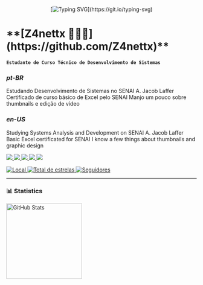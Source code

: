 <p align="center"
 
 [![Typing SVG](https://readme-typing-svg.herokuapp.com?font=Fira+Code&pause=1000&width=435&lines=Welcome+to+my+profile!)](https://git.io/typing-svg)
 
<h1> **[Z4nettx 🧑🏽‍💻](https://github.com/Z4nettx)** </h1>


**`Estudante de Curso Técnico de Desenvolvimento de Sistemas`** 

<h3>
   
*pt-BR* 

</h3>


Estudando Desenvolvimento de Sistemas no SENAI A. Jacob Laffer
Certificado de curso básico de Excel pelo SENAI
Manjo um pouco sobre thumbnails e edição de vídeo

 
<h3>
   
*en-US* 
 </h3>

Studying Systems Analysis and Development on SENAI A. Jacob Laffer 
Basic Excel certificated for SENAI
I know a few things about thumbnails and graphic design 
 
 <a href="https://www.instagram.com/z4nettx" target="_blank"><img src="https://img.shields.io/badge/Instagram-E4405F?style=for-the-badge&logo=instagram&logoColor=white" target="_blank"> </a> 
 <a href="https://www.behance.net/zanettiduduxxd" target="_blank"><img src="https://img.shields.io/badge/-Behance-blue?style=for-the-badge&logo=behance&logoColor=white" target="_blank"> </a>
 <a href="https://www.twitter.com/zanettx_" target="_blank"><img src="https://img.shields.io/badge/Twitter-1DA1F2?style=for-the-badge&logo=twitter&logoColor=white" target="_blank"> </a> 
 <a href="mailto:eduardo.zanetti3006@gmail.com" target="_blank"><img src="https://img.shields.io/badge/Gmail-D14836?style=for-the-badge&logo=gmail&logoColor=white" target="_blank"> </a>
 <a href="https://www.discord.com/users/533714947579052045" target="_blank"><img src="https://img.shields.io/badge/Discord-7289DA?style=for-the-badge&logo=discord&logoColor=white" target="_blank"> </a>
<p align="left">
    <a href="">
        <img 
            alt="Local" 
            title="Localização" 
            src="https://custom-icon-badges.demolab.com/badge/São Paulo-BR-blue?style=for-the-badge&logo=location&logoColor=white"
        />
    </a> 
    <a href="https://github.com/Z4nettx?tab=repositories&sort=stargazers">
        <img 
            alt="Total de estrelas" 
            title="Total de estrelas GitHub" 
            src="https://custom-icon-badges.demolab.com/github/stars/Z4nettx?color=55960c&style=for-the-badge&labelColor=488207&logo=star&label=estrelas"
        />
    </a>
    <a href="https://github.com/Z4nettx?tab=followers">
        <img 
            alt="Seguidores" 
            title="Me siga no GitHub" 
            src="https://custom-icon-badges.demolab.com/github/followers/Z4nettx?color=236ad3&labelColor=1155ba&style=for-the-badge&logo=github&label=Seguidores&logoColor=white"
        />
    </a>
</p>


---

### 📊 Statistics

<p>
<img 
      align="left" 
      alt="GitHub Stats" 
      height="200" 
      src="https://github-readme-stats.vercel.app/api/top-langs/?username=Z4nettx&theme=tokyonight&layout=compact&custom_title=Languages&langs_count=9"/>
</p>


